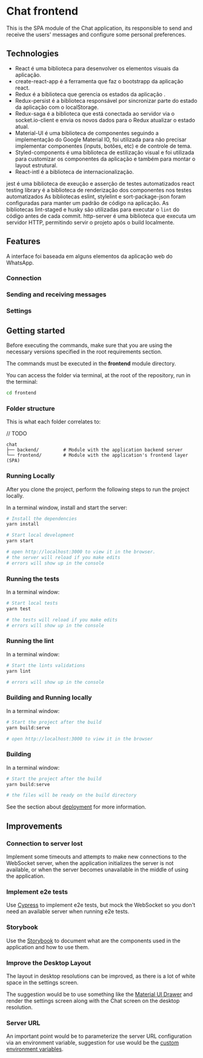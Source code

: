 # Chat frontend

This is the SPA module of the Chat application, its responsible to send and receive the users' messages and configure some personal preferences.

## Technologies

- React é uma biblioteca para desenvolver os elementos visuais da aplicação.
- create-react-app é a ferramenta que faz o bootstrapp da aplicação react.
- Redux é a biblioteca que gerencia os estados da aplicação .
- Redux-persist é a biblioteca responsável por sincronizar parte do estado da aplicação com o localStorage.
- Redux-saga é a biblioteca que está conectada ao servidor via o socket.io-client e envia os novos dados para o Redux atualizar o estado atual.
- Material-UI é uma biblioteca de componentes seguindo a implementação do Google Material IO, foi utilizada para não precisar implementar componentes (inputs, botões, etc) e de controle de tema.
- Styled-components é uma biblioteca de estilização visual e foi utilizada para customizar os componentes da aplicação e também para montar o layout estrutural.
- React-intl é a biblioteca de internacionalização.

jest é uma biblioteca de exeução e asserção de testes automatizados
react testing library é a biblioteca de renderização dos componentes nos testes automatizados
As bibliotecas eslint, stylelint e sort-package-json foram configuradas para manter um padrão de código na aplicação.
As bibliotecas lint-staged e husky são utilizadas para executar o `lint` do código antes de cada commit.
http-server é uma biblioteca que executa um servidor HTTP, permitindo servir o projeto após o build localmente.


## Features

A interface foi baseada em alguns elementos da aplicação web do WhatsApp.

### Connection


### Sending and receiving messages


### Settings


## Getting started
Before executing the commands, make sure that you are using the necessary versions specified in the root requirements section.

The commands must be executed in the **frontend** module directory.

You can access the folder via terminal, at the root of the repository, run in the terminal:

```sh
cd frontend
```

### Folder structure
This is what each folder correlates to:

// TODO
```
chat
├── backend/         # Module with the application backend server
└── frontend/        # Module with the application's frontend layer (SPA)
```

### Running Locally
After you clone the project, perform the following steps to run the project locally.

In a terminal window, install and start the server:

```sh
# Install the dependencies
yarn install

# Start local development
yarn start

# open http://localhost:3000 to view it in the browser.
# the server will reload if you make edits
# errors will show up in the console
```

### Running the tests

In a terminal window:

```sh
# Start local tests
yarn test

# the tests will reload if you make edits
# errors will show up in the console
```

### Running the lint

In a terminal window:

```sh
# Start the lints validations
yarn lint

# errors will show up in the console
```

### Building and Running locally

In a terminal window:

```sh
# Start the project after the build
yarn build:serve

# open http://localhost:3000 to view it in the browser
```

### Building

In a terminal window:

```sh
# Start the project after the build
yarn build:serve

# the files will be ready on the build directory
```

See the section about [deployment](https://facebook.github.io/create-react-app/docs/deployment) for more information.

## Improvements

### Connection to server lost
Implement some timeouts and attempts to make new connections to the WebSocket server, when the application initializes the server is not available, or when the server becomes unavailable in the middle of using the application.

### Implement e2e tests
Use [Cypress](https://github.com/cypress-io/cypress) to implement e2e tests, but mock the WebSocket so you don't need an available server when running e2e tests.

### Storybook
Use the [Storybook](https://github.com/storybookjs/storybook) to document what are the components used in the application and how to use them.

### Improve the Desktop Layout
The layout in desktop resolutions can be improved, as there is a lot of white space in the settings screen.

The suggestion would be to use something like the [Material UI Drawer](https://material-ui.com/components/drawers/#persistent-drawer) and render the settings screen along with the Chat screen on the desktop resolution.

### Server URL
An important point would be to parameterize the server URL configuration via an environment variable, suggestion for use would be the [custom environment variables](https://create-react-app.dev/docs/adding-custom-environment-variables/).

